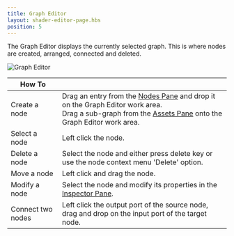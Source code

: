 ```yaml
---
title: Graph Editor
layout: shader-editor-page.hbs
position: 5
---
```


The Graph Editor displays the currently selected graph. This is where nodes are created, arranged, connected and deleted.

![Graph Editor][1]

| How To | |
|---|---|
| Create a node | Drag an entry from the [Nodes Pane][2] and drop it on the Graph Editor work area.<br>Drag a sub-graph from the [Assets Pane][3] onto the Graph Editor work area. |
| Select a node | Left click the node. |
| Delete a node | Select the node and either press delete key or use the node context menu 'Delete' option. |
| Move a node | Left click and drag the node. |
| Modify a node | Select the node and modify its properties in the [Inspector Pane][4]. |
| Connect two nodes | Left click the output port of the source node, drag and drop on the input port of the target node. |

[1]: /images/shader-editor/graph-editor.png
[2]: /shader-editor/window-layout/nodes-pane
[3]: /shader-editor/window-layout/assets-pane
[4]: /shader-editor/window-layout/inspector-pane

